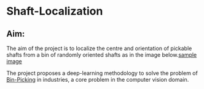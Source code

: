 # Shaft-Localization
## Aim:
The aim of the project is to localize the centre and orientation of pickable shafts from a bin of randomly oriented shafts as in the image below.[sample image](/readme_images/image_00031.bmp)

The project proposes a deep-learning methodology to solve the problem of [Bin-Picking](https://www.ipa.fraunhofer.de/en/expertise/robot-and-assistive-systems/intralogistics-and-material-flow/separation-processes-using-robots-bin-picking.html) in industries, a core problem in the computer vision domain. 

